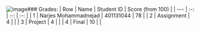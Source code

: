 ![image](https://github.com/rezaAdinepour/M.Sc-AUT/assets/61472565/cd7e8700-3b2c-4dd1-b415-490de0815b6c)### Grades:
| Row | Name | Student ID | Score (from 100) |
| --- | :-:  | :-: | :-: |
| 1 | Narjes Mohammadnejad | 401131044 | 78 |
| 2 | Assignment | 4 | |
| 3 | Project | 4 | |
| 4 | Final | 10 | |
